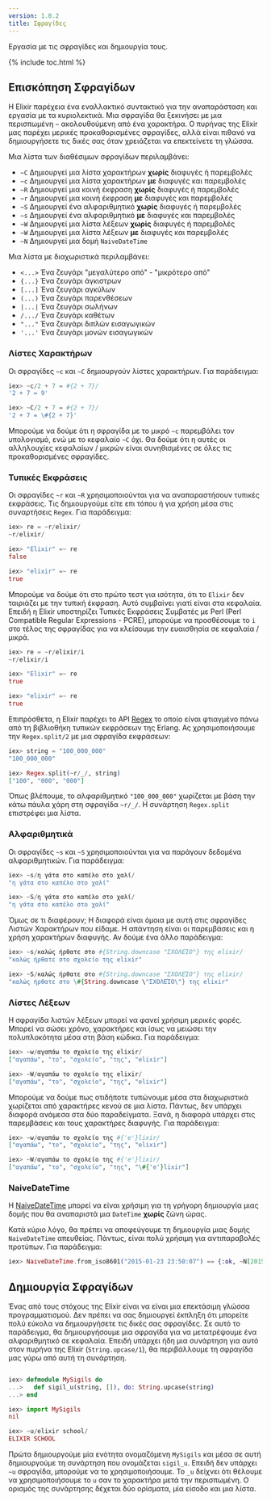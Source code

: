 ```yaml
---
version: 1.0.2
title: Σφραγίδες
---
```


Εργασία με τις σφραγίδες και δημιουργία τους.

{% include toc.html %}

## Επισκόπηση Σφραγίδων

Η Elixir παρέχεια ένα εναλλακτικό συντακτικό για την αναπαράσταση και εργασία με τα κυριολεκτικά.
Μια σφραγίδα θα ξεκινήσει με μια περισπωμένη `~` ακολουθούμενη από ένα χαρακτήρα.
Ο πυρήνας της Elixir μας παρέχει μερικές προκαθορισμένες σφραγίδες, αλλά είναι πιθανό να δημιουργήσετε τις δικές σας όταν χρειάζεται να επεκτείνετε τη γλώσσα.

Μια λίστα των διαθέσιμων σφραγίδων περιλαμβάνει:

  - `~C` Δημιουργεί μια λίστα χαρακτήρων **χωρίς** διαφυγές ή παρεμβολές
  - `~c` Δημιουργεί μια λίστα χαρακτήρων **με** διαφυγές και παρεμβολές
  - `~R` Δημιουργεί μια κοινή έκφραση **χωρίς** διαφυγές ή παρεμβολές
  - `~r` Δημιουργεί μια κοινή έκφραση **με** διαφυγές και παρεμβολές
  - `~S` Δημιουργεί ένα αλφαριθμητικό **χωρίς** διαφυγές ή παρεμβολές
  - `~s` Δημιουργεί ένα αλφαριθμητικό **με** διαφυγές και παρεμβολές
  - `~W` Δημιουργεί μια λίστα λέξεων **χωρίς** διαφυγές ή παρεμβολές
  - `~W` Δημιουργεί μια λίστα λέξεων **με** διαφυγές και παρεμβολές
  - `~Ν` Δημιουργεί μια δομή `NaiveDateTime`

Μια λίστα με διαχωριστικά περιλαμβάνει:

  - `<...>` Ένα ζευγάρι "μεγαλύτερο από" - "μικρότερο από"
  - `{...}` Ένα ζευγάρι άγκιστρων
  - `[...]` Ένα ζευγάρι αγκύλων
  - `(...)` Ένα ζευγάρι παρενθέσεων
  - `|...|` Ένα ζευγάρι σωλήνων
  - `/.../` Ένα ζευγάρι καθέτων
  - `"..."` Ένα ζευγάρι διπλών εισαγωγικών
  - `'...'` Ένα ζευγάρι μονών εισαγωγικών

### Λίστες Χαρακτήρων

Οι σφραγίδες `~c` και `~C` δημιουργούν λίστες χαρακτήρων.
Για παράδειγμα:

```elixir
iex> ~c/2 + 7 = #{2 + 7}/
'2 + 7 = 9'

iex> ~C/2 + 7 = #{2 + 7}/
'2 + 7 = \#{2 + 7}'
```

Μπορούμε να δούμε ότι η σφραγίδα με το μικρό `~c` παρεμβάλει τον υπολογισμό, ενώ με το κεφαλαίο `~C` όχι.
Θα δούμε ότι η αυτές οι αλληλουχίες κεφαλαίων / μικρών είναι συνηθισμένες σε όλες τις προκαθορισμένες σφραγίδες.

### Τυπικές Εκφράσεις

Οι σφραγίδες `~r` και `~R` χρησιμοποιούνται για να αναπαραστήσουν τυπικές εκφράσεις.
Τις δημιουργούμε είτε επι τόπου ή για χρήση μέσα στις συναρτήσεις `Regex`.
Για παράδειγμα:

```elixir
iex> re = ~r/elixir/
~r/elixir/

iex> "Elixir" =~ re
false

iex> "elixir" =~ re
true
```

Μπορούμε να δούμε ότι στο πρώτο τεστ για ισότητα, ότι το `Elixir` δεν ταιριάζει με την τυπική έκφραση.
Αυτό συμβαίνει γιατί είναι στα κεφαλαία.
Επειδή η Elixir υποστηρίζει Τυπικές Εκφράσεις Συμβατές με Perl (Perl Compatible Regular Expressions - PCRE), μπορούμε να προσθέσουμε το `i` στο τέλος της σφραγίδας για να κλείσουμε την ευαισθησία σε κεφαλαία / μικρά.

```elixir
iex> re = ~r/elixir/i
~r/elixir/i

iex> "Elixir" =~ re
true

iex> "elixir" =~ re
true
```

Επιπρόσθετα, η Elixir παρέχει το API [Regex](https://hexdocs.pm/elixir/Regex.html) το οποίο είναι φτιαγμένο πάνω από τη βιβλιοθήκη τυπικών εκφράσεων της Erlang.
Ας χρησιμοποιήσουμε την `Regex.split/2` με μια σφραγίδα εκφράσεων:

```elixir
iex> string = "100_000_000"
"100_000_000"

iex> Regex.split(~r/_/, string)
["100", "000", "000"]
```

Όπως βλέπουμε, το αλφαριθμητικό `"100_000_000"` χωρίζεται με βάση την κάτω πάυλα χάρη στη σφραγίδα `~r/_/`.
Η συνάρτηση `Regex.split` επιστρέφει μια λίστα.

### Αλφαριθμητικά

Οι σφραγίδες `~s` και `~S` χρησιμοποιούνται για να παράγουν δεδομένα αλφαριθμητικών.
Για παράδειγμα:

```elixir
iex> ~s/η γάτα στο καπέλο στο χαλί/
"η γάτα στο καπέλο στο χαλί"

iex> ~S/η γάτα στο καπέλο στο χαλί/
"η γάτα στο καπέλο στο χαλί"
```

Όμως σε τι διαφέρουν;  Η διαφορά είναι όμοια με αυτή στις σφραγίδες Λιστών Χαρακτήρων που είδαμε.
Η απάντηση είναι οι παρεμβάσεις και η χρήση χαρακτήρων διαφυγής.
Αν δούμε ένα άλλο παράδειγμα:

```elixir
iex> ~s/καλώς ήρθατε στο #{String.downcase "ΣΧΟΛΕΊΟ"} της elixir/
"καλώς ήρθατε στο σχολείο της elixir"

iex> ~S/καλώς ήρθατε στο #{String.downcase "ΣΧΟΛΕΊΟ"} της elixir/
"καλώς ήρθατε στο \#{String.downcase \"ΣΧΟΛΕΊΟ\"} της elixir"
```

### Λίστες Λέξεων

Η σφραγίδα λιστών λέξεων μπορεί να φανεί χρήσιμη μερικές φορές.
Μπορεί να σώσει χρόνο, χαρακτήρες και ίσως να μειώσει την πολυπλοκότητα μέσα στη βάση κώδικα.
Για παράδειγμα:

```elixir
iex> ~w/αγαπάω το σχολείο της elixir/
["αγαπάω", "το", "σχολείο", "της", "elixir"]

iex> ~W/αγαπάω το σχολείο της elixir/
["αγαπάω", "το", "σχολείο", "της", "elixir"]
```

Μπορούμε να δούμε πως οτιδήποτε τυπώνουμε μέσα στα διαχωριστικά χωρίζεται από χαρακτήρες κενού σε μια λίστα.
Πάντως, δεν υπάρχει διαφορά ανάμεσα στα δύο παραδείγματα.
Ξανά, η διαφορά υπάρχει στις παρεμβάσεις και τους χαρακτήρες διαφυγής.
Για παράδειγμα:

```elixir
iex> ~w/αγαπάω το σχολείο της #{'e'}lixir/
["αγαπάω", "το", "σχολείο", "της", "elixir"]

iex> ~W/αγαπάω το σχολείο της #{'e'}lixir/
["αγαπάω", "το", "σχολείο", "της", "\#{'e'}lixir"]
```

### NaiveDateTime

Η [NaiveDateTime](https://hexdocs.pm/elixir/NaiveDateTime.html) μπορεί να είναι χρήσιμη για τη γρήγορη δημιουργία μιας δομής που θα αναπαριστά μια `DateTime` **χωρίς** ζώνη ώρας.

Κατά κύριο λόγο, θα πρέπει να αποφεύγουμε τη δημιουργία μιας δομής `NaiveDateTime` απευθείας.
Πάντως, είναι πολύ χρήσιμη για αντιπαραβολές προτύπων.
Για παράδειγμα:

```elixir
iex> NaiveDateTime.from_iso8601("2015-01-23 23:50:07") == {:ok, ~N[2015-01-23 23:50:07]}
```

## Δημιουργία Σφραγίδων

Ένας από τους στόχους της Elixir είναι να είναι μια επεκτάσιμη γλώσσα προγραμματισμού.
Δεν πρέπει να σας δημιουργεί έκπληξη ότι μπορείτε πολύ εύκολα να δημιουργήσετε τις δικές σας σφραγίδες.
Σε αυτό το παράδειγμα, θα δημιουργήσουμε μια σφραγίδα για να μετατρέψουμε ένα αλφαριθμητικό σε κεφαλαία.
Επειδή υπάρχει ήδη μια συνάρτηση για αυτό στον πυρήνα της Elixir (`String.upcase/1`), θα περιβάλλουμε τη σφραγίδα μας γύρω από αυτή τη συνάρτηση.

```elixir

iex> defmodule MySigils do
...>   def sigil_u(string, []), do: String.upcase(string)
...> end

iex> import MySigils
nil

iex> ~u/elixir school/
ELIXIR SCHOOL
```

Πρώτα δημιουργούμε μία ενότητα ονομαζόμενη `MySigils` και μέσα σε αυτή δημιουργούμε τη συνάρτηση που ονομάζεται `sigil_u`.
Επειδή δεν υπάρχει `~u` σφραγίδα, μπορούμε να το χρησιμοποιήσουμε.
Το `_u` δείχνει ότι θέλουμε να χρησιμοποιήσουμε το `u` σαν το χαρακτήρα μετά την περισπωμένη.
Ο ορισμός της συνάρτησης δέχεται δύο ορίσματα, μία είσοδο και μια λίστα.
